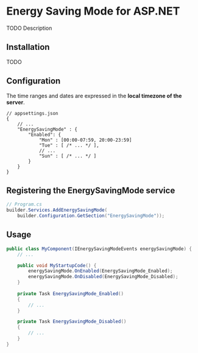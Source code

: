 # Energy Saving Mode for ASP.NET

TODO Description

## Installation

TODO

## Configuration

The time ranges and dates are expressed in the **local timezone of the server**.

```jsonc
// appsettings.json
{
    // ...
    "EnergySavingMode" : {
        "Enabled": {
            "Mon" : [00:00-07:59, 20:00-23:59]
            "Tue" : [ /* ... */ ],
            // ...
            "Sun" : [ /* ... */ ]
        }
    }
}
```

## Registering the EnergySavingMode service

```csharp
// Program.cs
builder.Services.AddEnergySavingMode(
	builder.Configuration.GetSection("EnergySavingMode"));
```

## Usage

```csharp
public class MyComponent(IEnergySavingModeEvents energySavingMode) {
	// ...

	public void MyStartupCode() {
		energySavingMode.OnEnabled(EnergySavingMode_Enabled);
		energySavingMode.OnDisabled(EnergySavingMode_Disabled);
	}
	
	private Task EnergySavingMode_Enabled()
	{
		// ...
	}

	private Task EnergySavingMode_Disabled()
	{
		// ...
	}
}
```

